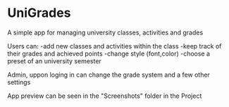# UniGrades

A simple app for managing university classes, activities and grades

Users can:
-add new classes and activities within the class
-keep track of their grades and achieved points
-change style (font,color)
-choose a preset of an university semester

Admin, uppon loging in can change the grade system and a few other settings


App preview can be seen in the "Screenshots" folder in the Project
